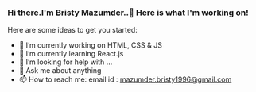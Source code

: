 ### Hi there.I'm Bristy Mazumder..👋 Here is what I'm working on!


Here are some ideas to get you started:

- 🔭 I’m currently working on HTML, CSS & JS
- 🌱 I’m currently learning React.js
- 🤔 I’m looking for help with ...
- 💬 Ask me about anything
- 📫 How to reach me: email id : mazumder.bristy1996@gmail.com
